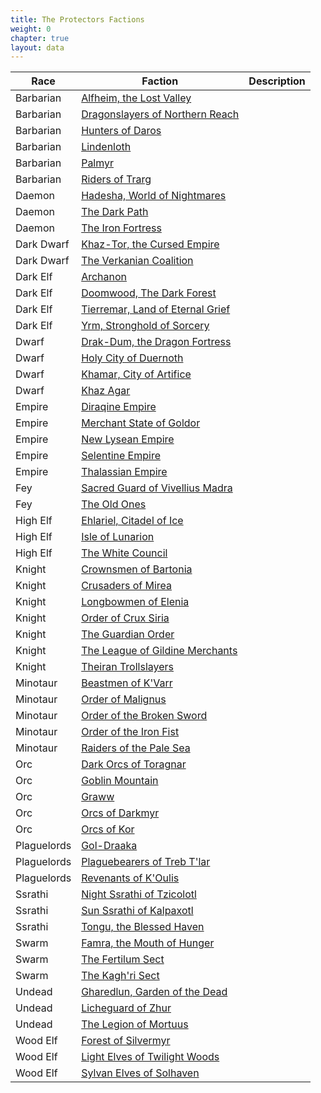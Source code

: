 ```yaml
---
title: The Protectors Factions
weight: 0
chapter: true
layout: data
---
```


Race|Faction|Description
---|---|---
Barbarian|[Alfheim, the Lost Valley](/posts/wbc3/tpe/faction/alfheim)|
Barbarian|[Dragonslayers of Northern Reach](/posts/wbc3/tpe/faction/dragonslayers)|
Barbarian|[Hunters of Daros](/posts/wbc3/tpe/faction/daros)|
Barbarian|[Lindenloth](/posts/wbc3/tpe/faction/lindenloth)|
Barbarian|[Palmyr](/posts/wbc3/tpe/faction/palmyr)|
Barbarian|[Riders of Trarg](/posts/wbc3/tpe/faction/trarg)|
Daemon|[Hadesha, World of Nightmares](/posts/wbc3/tpe/faction/hadesha)|
Daemon|[The Dark Path](/posts/wbc3/tpe/faction/darkpath)|
Daemon|[The Iron Fortress](/posts/wbc3/tpe/faction/ironfortress)|
Dark Dwarf|[Khaz-Tor, the Cursed Empire](/posts/wbc3/tpe/faction/khaztor)|
Dark Dwarf|[The Verkanian Coalition](/posts/wbc3/tpe/faction/verkanian)|
Dark Elf|[Archanon](/posts/wbc3/tpe/faction/archanon)|
Dark Elf|[Doomwood, The Dark Forest](/posts/wbc3/tpe/faction/doomwood)|
Dark Elf|[Tierremar, Land of Eternal Grief](/posts/wbc3/tpe/faction/tierremar)|
Dark Elf|[Yrm, Stronghold of Sorcery](/posts/wbc3/tpe/faction/yrm)|
Dwarf|[Drak-Dum, the Dragon Fortress](/posts/wbc3/tpe/faction/drakdum)|
Dwarf|[Holy City of Duernoth](/posts/wbc3/tpe/faction/duernoth)|
Dwarf|[Khamar, City of Artifice](/posts/wbc3/tpe/faction/khamar)|
Dwarf|[Khaz Agar](/posts/wbc3/tpe/faction/khazagar)|
Empire|[Diraqine Empire](/posts/wbc3/tpe/faction/diraqine)|
Empire|[Merchant State of Goldor](/posts/wbc3/tpe/faction/goldor)|
Empire|[New Lysean Empire](/posts/wbc3/tpe/faction/newlysean)|
Empire|[Selentine Empire](/posts/wbc3/tpe/faction/selentine)|
Empire|[Thalassian Empire](/posts/wbc3/tpe/faction/thalassian)|
Fey|[Sacred Guard of Vivellius Madra](/posts/wbc3/tpe/faction/vivellius)|
Fey|[The Old Ones](/posts/wbc3/tpe/faction/oldones)|
High Elf|[Ehlariel, Citadel of Ice](/posts/wbc3/tpe/faction/ehlariel)|
High Elf|[Isle of Lunarion](/posts/wbc3/tpe/faction/lunarion)|
High Elf|[The White Council](/posts/wbc3/tpe/faction/whitecouncil)|
Knight|[Crownsmen of Bartonia](/posts/wbc3/tpe/faction/bartonia)|
Knight|[Crusaders of Mirea](/posts/wbc3/tpe/faction/mirea)|
Knight|[Longbowmen of Elenia](/posts/wbc3/tpe/faction/elenia)|
Knight|[Order of Crux Siria](/posts/wbc3/tpe/faction/cruxsiria)|
Knight|[The Guardian Order](/posts/wbc3/tpe/faction/guardian)|
Knight|[The League of Gildine Merchants](/posts/wbc3/tpe/faction/gildine)|
Knight|[Theiran Trollslayers](/posts/wbc3/tpe/faction/theiran)|
Minotaur|[Beastmen of K'Varr](/posts/wbc3/tpe/faction/kvarr)|
Minotaur|[Order of Malignus](/posts/wbc3/tpe/faction/malignus)|
Minotaur|[Order of the Broken Sword](/posts/wbc3/tpe/faction/brokensword)|
Minotaur|[Order of the Iron Fist](/posts/wbc3/tpe/faction/ironfist)|
Minotaur|[Raiders of the Pale Sea](/posts/wbc3/tpe/faction/palesea)|
Orc|[Dark Orcs of Toragnar](/posts/wbc3/tpe/faction/toragnar)|
Orc|[Goblin Mountain](/posts/wbc3/tpe/faction/goblinmountain)|
Orc|[Graww](/posts/wbc3/tpe/faction/graww)|
Orc|[Orcs of Darkmyr](/posts/wbc3/tpe/faction/darkmyr)|
Orc|[Orcs of Kor](/posts/wbc3/tpe/faction/kor)|
Plaguelords|[Gol-Draaka](/posts/wbc3/tpe/faction/goldraaka)|
Plaguelords|[Plaguebearers of Treb T'lar](/posts/wbc3/tpe/faction/trebtlar)|
Plaguelords|[Revenants of K'Oulis](/posts/wbc3/tpe/faction/koulis)|
Ssrathi|[Night Ssrathi of Tzicolotl](/posts/wbc3/tpe/faction/tzicolotl)|
Ssrathi|[Sun Ssrathi of Kalpaxotl](/posts/wbc3/tpe/faction/kalpaxotl)|
Ssrathi|[Tongu, the Blessed Haven](/posts/wbc3/tpe/faction/tongu)|
Swarm|[Famra, the Mouth of Hunger](/posts/wbc3/tpe/faction/famra)|
Swarm|[The Fertilum Sect](/posts/wbc3/tpe/faction/fertilum)|
Swarm|[The Kagh'ri Sect](/posts/wbc3/tpe/faction/kaghri)|
Undead|[Gharedlun, Garden of the Dead](/posts/wbc3/tpe/faction/gharedlun)|
Undead|[Licheguard of Zhur](/posts/wbc3/tpe/faction/zhur)|
Undead|[The Legion of Mortuus](/posts/wbc3/tpe/faction/mortuus)|
Wood Elf|[Forest of Silvermyr](/posts/wbc3/tpe/faction/silvermyr)|
Wood Elf|[Light Elves of Twilight Woods](/posts/wbc3/tpe/faction/twilightwoods)|
Wood Elf|[Sylvan Elves of Solhaven](/posts/wbc3/tpe/faction/solhaven)|
